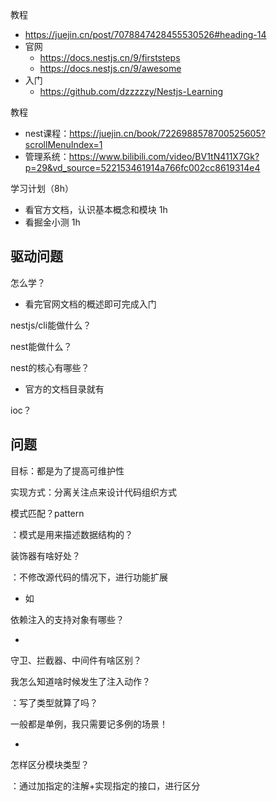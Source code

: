 教程

- https://juejin.cn/post/7078847428455530526#heading-14
- 官网
  - https://docs.nestjs.cn/9/firststeps
  - https://docs.nestjs.cn/9/awesome
- 入门
  - https://github.com/dzzzzzy/Nestjs-Learning



教程

- nest课程：https://juejin.cn/book/7226988578700525605?scrollMenuIndex=1
- 管理系统：https://www.bilibili.com/video/BV1tN411X7Gk?p=29&vd_source=522153461914a766fc002cc8619314e4



学习计划（8h）

- 看官方文档，认识基本概念和模块 1h
- 看掘金小测 1h



## 驱动问题

怎么学？

- 看完官网文档的概述即可完成入门

nestjs/cli能做什么？

nest能做什么？

nest的核心有哪些？

- 官方的文档目录就有

ioc？



## 问题



目标：都是为了提高可维护性

实现方式：分离关注点来设计代码组织方式



模式匹配？pattern

：模式是用来描述数据结构的？



装饰器有啥好处？

：不修改源代码的情况下，进行功能扩展

- 如

依赖注入的支持对象有哪些？

- 

守卫、拦截器、中间件有啥区别？



我怎么知道啥时候发生了注入动作？

：写了类型就算了吗？



一般都是单例，我只需要记多例的场景！

- 

怎样区分模块类型？

：通过加指定的注解+实现指定的接口，进行区分

